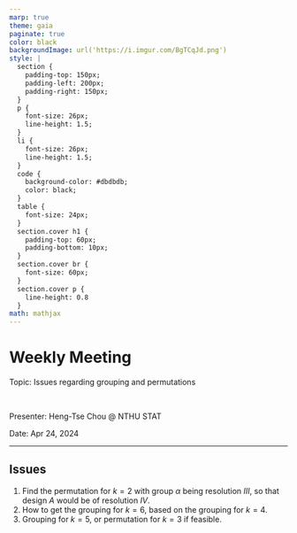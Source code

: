 ```yaml
---
marp: true
theme: gaia
paginate: true
color: black
backgroundImage: url('https://i.imgur.com/BgTCqJd.png')
style: |
  section {
    padding-top: 150px;
    padding-left: 200px;
    padding-right: 150px;
  }
  p {
    font-size: 26px;
    line-height: 1.5;
  } 
  li {
    font-size: 26px;
    line-height: 1.5;
  }
  code {
    background-color: #dbdbdb;
    color: black;
  }
  table {
    font-size: 24px;
  }
  section.cover h1 {
    padding-top: 60px;
    padding-bottom: 10px;
  }
  section.cover br {
    font-size: 60px;
  }
  section.cover p {
    line-height: 0.8
  }
math: mathjax
---
```


<!-- _class: cover -->

# Weekly Meeting

Topic: Issues regarding grouping and permutations

<br>

Presenter: Heng-Tse Chou @ NTHU STAT

Date: Apr 24, 2024

---

## Issues

1. Find the permutation for $k=2$ with group $\alpha$ being resolution $III$, so that design $A$ would be of resolution $IV$.
2. How to get the grouping for $k=6$, based on the grouping for $k=4$.
3. Grouping for $k=5$, or permutation for $k=3$ if feasible.
